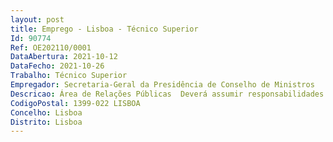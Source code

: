 ```yaml
--- 
layout: post
title: Emprego - Lisboa - Técnico Superior
Id: 90774
Ref: OE202110/0001
DataAbertura: 2021-10-12
DataFecho: 2021-10-26
Trabalho: Técnico Superior
Empregador: Secretaria-Geral da Presidência de Conselho de Ministros
Descricao: Área de Relações Públicas  Deverá assumir responsabilidades no funcionamento do Atendimento, incluindo a organização de reuniões e eventos nos espaços da Secretaria Geral. Deverá acompanhar eventos no exterior fazendo preparação dos mesmos e o acompanhamento protocolar de altas individualidades.
CodigoPostal: 1399-022 LISBOA
Concelho: Lisboa
Distrito: Lisboa
--- 
```

